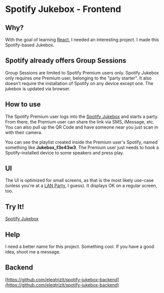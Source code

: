 # Spotify Jukebox - Frontend

## Why?

With the goal of learning [React](https://reactjs.org/), I needed an interesting project. I made this Spotify-based Jukebox.

## Spotify already offers Group Sessions

Group Sessions are limited to Spotify Premium users only. Spotify Jukebox only requires _one_ Premium user, belonging to the "party starter". It also doesn't require the installation of Spotify on any device except one. The jukebox is updated via browser.

## How to use

The Spotify Premium user logs into the [Spotify Jukebox](https://jukebox.rivera-web.com) and starts a party. From there, the Premium user can share the link via SMS, iMessage, etc. You can also pull up the QR Code and have someone near you just scan in with their camera.

You can see the playlist created inside the Premium user's Spotify, named something like **Jukebox_f3e43w3**. The Premium user just needs to hook a Spotify-installed device to some speakers and press play.

## UI

The UI is optimized for small screens, as that is the most likely use-case (unless you're at a [LAN Party](https://www.bing.com/images/search?q=lan+party&first=1&cw=1389&ch=943&tsc=ImageHoverTitle), I guess). It displays OK on a regular screen, too.

## Try It!

[Spotify Jukebox](https://jukebox.rivera-web.com)

## Help

I need a better name for this project. Something cool. If you have a good idea, shoot me a message.

## Backend

[https://github.com/eleqtrizit/spotify-jukebox-backend](https://github.com/eleqtrizit/spotify-jukebox-backend)

